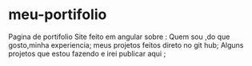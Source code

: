 # meu-portifolio
Pagina de portifolio
Site feito em angular sobre :
Quem sou ,do que gosto,minha experiencia;
meus projetos feitos direto no git hub;
Alguns projetos que estou fazendo e irei publicar aqui ;
  